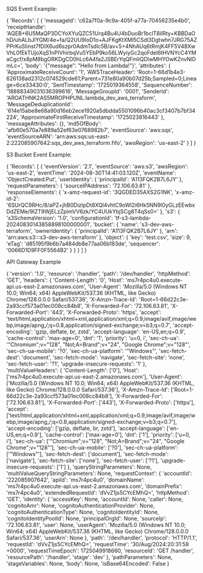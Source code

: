 SQS Event Example:

{
	'Records': [
		{
			'messageId': 'c62a7f0a-9c9a-405f-a77a-70456235e4b0', 
			'receiptHandle': 'AQEB+6U5MaQP3DCYoXYuQZC51Urq4Bu4U4bDuoBr1bclT8iIRty+KBBDaOhD/uhALbJlYGM/4e+fa/Q2UU9IoD1o+AJFKgKtXMl5CSdl3Dgtwhn7JRG75AZPPrKuSIinst7fDlX6ud6szpr0AdmTsdlc5B/av+5+4NhAUq6tRmjK4FF5V48XwVhL0fEkTUjoXqS1nPIVhirbqVu5YEbP9ko56LWyiyGc2qoFdeI6tHVNYcC4YMaCgcf/x8pM8bgORKDgCD0hLc6A4fa2JSBErYqQFmliQDlwMHYOwKZnvNlDmLc=',
			'body': '{"message": "Hello from Lambda!"}', 
			'attributes': {
				'ApproximateReceiveCount': '1', 
				'AWSTraceHeader': 'Root=1-66d1b4e3-626138ad2312c074529cde61;Parent=731e80a90b07d25b;Sampled=0;Lineage=6ce33430:0', 
				'SentTimestamp': '1725019364558', 
				'SequenceNumber': '18888349031036399616', 
				'MessageGroupId': '0001', 
				'SenderId': 'AROATHNK2AS5MROPHPUNL:lambda_dev_aws_terraform', 
				'MessageDeduplicationId': '614e15abe8e68a90d16eb2ece1920a5dbdda5501096b40ac3cf3407b7bf34224', 
				'ApproximateFirstReceiveTimestamp': '1725023816443'
			}, 
			'messageAttributes': {}, 
			'md5OfBody': 'afb60e570a7e889a52ef63e0768982b7', 
			'eventSource': 'aws:sqs', 
			'eventSourceARN': 'arn:aws:sqs:us-east-2:222085907642:sqs_dev_aws_terraform.fifo', 
			'awsRegion': 'us-east-2'
		}
	]
}

S3 Bucket Event Example:

{
    'Records': [
        {
            'eventVersion': '2.1', 
            'eventSource': 'aws:s3', 
            'awsRegion': 'us-east-2', 
            'eventTime': '2024-08-30T14:41:03.120Z', 
            'eventName': 'ObjectCreated:Put', 
            'userIdentity': {
                'principalId': 'A113FQK2B7L6JY'
            }, 
            'requestParameters': {
                'sourceIPAddress': '72.106.63.81'
            }, 
            'responseElements': {
                'x-amz-request-id': '3QGDED35AXS2G1NK', 
                'x-amz-id-2': '6SUrQC9RHc/8/aPZ+jhB0DizIpDt8XQl4vhtC9oWl2i6Hk5NN9l0yGLzEEwbxDdZEMe/9IZT9WjELzZpimVV6zk/YC4UUkYbjSCg8T4qSs0='
            }, 
            's3': {
                's3SchemaVersion': '1.0', 
                'configurationId': 'tf-s3-lambda-20240830143858898100000001', 
                'bucket': {
                    'name': 's3-dev-aws-terraform', 
                    'ownerIdentity': {
                        'principalId': 'A113FQK2B7L6JY'
                }, 
                    'arn': 'arn:aws:s3:::s3-dev-aws-terraform'
                }, 
                'object': {
                    'key': 'test.csv', 
                    'size': 9, 
                    'eTag': 'd85195f9b6b7a484db8e77aa06b183de', 
                    'sequencer': '0066D1D9FF0F5564B2'
                }
            }
        }
    ]
}

API Gateway Example

{
    'version': '1.0', 
    'resource': '/handler', 
    'path': '/dev/handler', 
    'httpMethod': 'GET', 
    'headers': {
        'Content-Length': '0', 
        'Host': 'ms7r4pc4u0.execute-api.us-east-2.amazonaws.com', 
        'User-Agent': 'Mozilla/5.0 (Windows NT 10.0; Win64; x64) AppleWebKit/537.36 (KHTML, like Gecko) Chrome/128.0.0.0 Safari/537.36', 
        'X-Amzn-Trace-Id': 'Root=1-66d22c3e-2a93ccf573a01ec008cc84b8', 
        'X-Forwarded-For': '72.106.63.81', 
        'X-Forwarded-Port': '443', 
        'X-Forwarded-Proto': 'https', 
        'accept': 'text/html,application/xhtml+xml,application/xml;q=0.9,image/avif,image/webp,image/apng,*/*;q=0.8,application/signed-exchange;v=b3;q=0.7', 
        'accept-encoding': 'gzip, deflate, br, zstd', 
        'accept-language': 'en-US,en;q=0.9', 
        'cache-control': 'max-age=0', 
        'dnt': '1', 
        'priority': 'u=0, i', 
        'sec-ch-ua': '"Chromium";v="128", "Not;A=Brand";v="24", "Google Chrome";v="128"', 
        'sec-ch-ua-mobile': '?0', 
        'sec-ch-ua-platform': '"Windows"', 
        'sec-fetch-dest': 'document', 
        'sec-fetch-mode': 'navigate', 
        'sec-fetch-site': 'none', 
        'sec-fetch-user': '?1', 
        'upgrade-insecure-requests': '1'
    }, 
    'multiValueHeaders': {
        'Content-Length': ['0'], 
        'Host': ['ms7r4pc4u0.execute-api.us-east-2.amazonaws.com'], 
        'User-Agent': ['Mozilla/5.0 (Windows NT 10.0; Win64; x64) AppleWebKit/537.36 (KHTML, like Gecko) Chrome/128.0.0.0 Safari/537.36'], 
        'X-Amzn-Trace-Id': ['Root=1-66d22c3e-2a93ccf573a01ec008cc84b8'], 
        'X-Forwarded-For': ['72.106.63.81'], 
        'X-Forwarded-Port': ['443'], 
        'X-Forwarded-Proto': ['https'], 
        'accept': ['text/html,application/xhtml+xml,application/xml;q=0.9,image/avif,image/webp,image/apng,*/*;q=0.8,application/signed-exchange;v=b3;q=0.7'], 
        'accept-encoding': ['gzip, deflate, br, zstd'], 
        'accept-language': ['en-US,en;q=0.9'], 
        'cache-control': ['max-age=0'], 
        'dnt': ['1'], 
        'priority': ['u=0, i'], 
        'sec-ch-ua': ['"Chromium";v="128", "Not;A=Brand";v="24", "Google Chrome";v="128"'], 
        'sec-ch-ua-mobile': ['?0'], 
        'sec-ch-ua-platform': ['"Windows"'], 
        'sec-fetch-dest': ['document'], 
        'sec-fetch-mode': ['navigate'], 
        'sec-fetch-site': ['none'], 
        'sec-fetch-user': ['?1'], 
        'upgrade-insecure-requests': ['1']
    }, 
    'queryStringParameters': None, 
    'multiValueQueryStringParameters': None, 
    'requestContext': {
        'accountId': '222085907642', 
        'apiId': 'ms7r4pc4u0', 
        'domainName': 'ms7r4pc4u0.execute-api.us-east-2.amazonaws.com', 
        'domainPrefix': 'ms7r4pc4u0', 
        'extendedRequestId': 'dVvZ1js5CYcEMhQ=', 
        'httpMethod': 'GET', 
        'identity': {
            'accessKey': None, 
            'accountId': None, 
            'caller': None, 
            'cognitoAmr': None, 
            'cognitoAuthenticationProvider': None, 
            'cognitoAuthenticationType': None, 
            'cognitoIdentityId': None, 
            'cognitoIdentityPoolId': None, 
            'principalOrgId': None, 
            'sourceIp': '72.106.63.81', 
            'user': None, 
            'userAgent': 'Mozilla/5.0 (Windows NT 10.0; Win64; x64) AppleWebKit/537.36 (KHTML, like Gecko) Chrome/128.0.0.0 Safari/537.36', 
            'userArn': None
        }, 
        'path': '/dev/handler', 
        'protocol': 'HTTP/1.1', 
        'requestId': 'dVvZ1js5CYcEMhQ=', 
        'requestTime': '30/Aug/2024:20:31:58 +0000', 
        'requestTimeEpoch': 1725049918660, 
        'resourceId': 'GET /handler', 
        'resourcePath': '/handler', 
        'stage': 'dev'
    }, 
    'pathParameters': None, 
    'stageVariables': None, 
    'body': None, 
    'isBase64Encoded': False
}